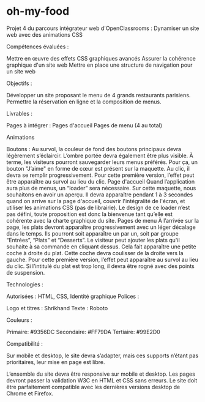 # oh-my-food
Projet 4 du parcours intégrateur web d'OpenClassrooms :
 Dynamiser un site web avec des animations CSS
 
Compétences évaluées :

Mettre en œuvre des effets CSS graphiques avancés
Assurer la cohérence graphique d'un site web
Mettre en place une structure de navigation pour un site web

Objectifs :

Développer un site proposant le menu de 4 grands restaurants parisiens.
Permettre la réservation en ligne et la composition de menus.

Livrables :

Pages à intégrer :
Pages d'accueil
Pages de menu (4 au total)

Animations

Boutons :
Au survol, la couleur de fond des boutons principaux devra légèrement s’éclaircir. L’ombre portée devra également être plus visible.
À terme, les visiteurs pourront sauvegarder leurs menus préférés. Pour ça, un bouton "J’aime" en forme de cœur est présent sur la maquette. Au clic, il devra se remplir progressivement. Pour cette première version, l’effet peut être apparaître au survol au lieu du clic.
Page d'accueil
Quand l’application aura plus de menus, un “loader” sera nécessaire. Sur cette maquette, nous souhaitons en avoir un aperçu. Il devra apparaître pendant 1 à 3 secondes quand on arrive sur la page d'accueil, couvrir l'intégralité de l'écran, et utiliser les animations CSS (pas de librairie). Le design de ce loader n’est pas défini, toute proposition est donc la bienvenue tant qu’elle est cohérente avec la charte graphique du site.
Pages de menu
À l’arrivée sur la page, les plats devront apparaître progressivement avec un léger décalage dans le temps. Ils pourront soit apparaître un par un, soit par groupe “Entrées”, “Plats” et “Desserts”.
Le visiteur peut ajouter les plats qu'il souhaite à sa commande en cliquant dessus. Cela fait apparaître une petite coche à droite du plat. Cette coche devra coulisser de la droite vers la gauche. Pour cette première version, l’effet peut apparaître au survol au lieu du clic. Si l’intitulé du plat est trop long, il devra être rogné avec des points de suspension.

Technologies :

Autorisées : HTML, CSS, 
Identité graphique
Polices :

Logo et titres : Shrikhand
Texte : Roboto

Couleurs :

Primaire: #9356DC
Secondaire: #FF79DA
Tertiaire: #99E2D0

Compatibilité :

Sur mobile et desktop, le site devra s’adapter, mais ces supports n’étant pas prioritaires, leur mise en page est libre.

L’ensemble du site devra être responsive sur mobile et desktop.
Les pages devront passer la validation W3C en HTML et CSS sans erreurs.
Le site doit être parfaitement compatible avec les dernières versions desktop de Chrome et Firefox.
